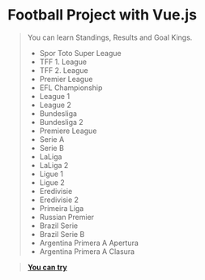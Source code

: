 # Football Project with Vue.js

> You can learn Standings, Results and Goal Kings.<br/>
> - Spor Toto Super League<br/>
> - TFF 1. League<br/>
> - TFF 2. League<br/>
> - Premier League<br/>
> - EFL Championship<br/>
> - League 1<br/>
> - League 2<br/>
> - Bundesliga<br/>
> - Bundesliga 2<br/>
> - Premiere League<br/>
> - Serie A<br/>
> - Serie B<br/>
> - LaLiga<br/>
> - LaLiga 2<br/>
> - Ligue 1<br/>
> - Ligue 2<br/>
> - Eredivisie<br/>
> - Eredivisie 2<br/>
> - Primeira Liga<br/>
> - Russian Premier<br/>
> - Brazil Serie<br/>
> - Brazil Serie B<br/>
> - Argentina Primera A Apertura<br/>
> - Argentina Primera A Clasura<br/>

> **[You can try](https://yunusemrealps.github.io/Football_Leagues_Info/.)**

